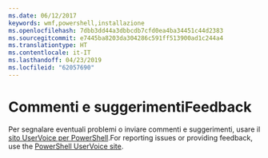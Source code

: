 ```yaml
---
ms.date: 06/12/2017
keywords: wmf,powershell,installazione
ms.openlocfilehash: 7dbb3dd44a3dbbcdb7cfd0ea4ba34451c44d2383
ms.sourcegitcommit: e7445ba8203da304286c591ff513900ad1c244a4
ms.translationtype: HT
ms.contentlocale: it-IT
ms.lasthandoff: 04/23/2019
ms.locfileid: "62057690"
---
```

# <a name="feedback"></a><span data-ttu-id="3a7c3-102">Commenti e suggerimenti</span><span class="sxs-lookup"><span data-stu-id="3a7c3-102">Feedback</span></span>
<span data-ttu-id="3a7c3-103">Per segnalare eventuali problemi o inviare commenti e suggerimenti, usare il [sito UserVoice per PowerShell](http://windowsserver.uservoice.com/forums/301869-powershell).</span><span class="sxs-lookup"><span data-stu-id="3a7c3-103">For reporting issues or providing feedback, use the [PowerShell UserVoice site](http://windowsserver.uservoice.com/forums/301869-powershell).</span></span>
